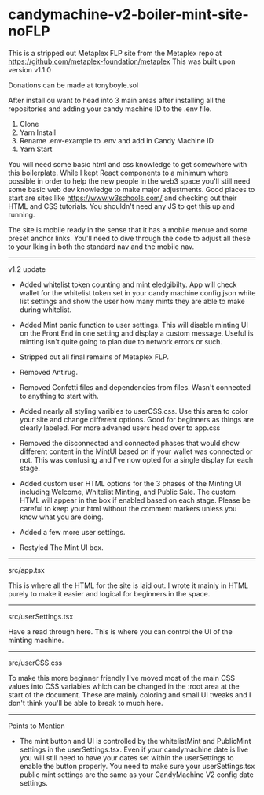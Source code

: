 # candymachine-v2-boiler-mint-site-noFLP

This is a stripped out Metaplex FLP site from the Metaplex repo at https://github.com/metaplex-foundation/metaplex
This was built upon version v1.1.0

Donations can be made at tonyboyle.sol

After install ou want to head into 3 main areas after installing all the repositories and adding your candy machine ID to the .env file.

1. Clone
2. Yarn Install
3. Rename .env-example to .env and add in Candy Machine ID
4. Yarn Start

You will need some basic html and css knowledge to get somewhere with this boilerplate. While I kept React components to a minimum where possible in order to help the new people in the web3 space you'll still need some basic web dev knowledge to make major adjustments. Good places to start are sites like https://www.w3schools.com/ and checking out their HTML and CSS tutorials. You shouldn't need any JS to get this up and running.

The site is mobile ready in the sense that it has a mobile menue and some preset anchor links. You'll need to dive through the code to adjust all these to your lking in both the standard nav and the mobile nav.

--------------------
v1.2 update

- Added whitelist token counting and mint eledgibilty. App will check wallet for the whitelist token set in your candy machine config.json white list settings and show the user how many mints they are able to make during whitelist.

- Added Mint panic function to user settings. 
This will disable minting UI on the Front End in one setting and display a custom message. Useful is minting isn't quite going to plan due to network errors or such.

- Stripped out all final remains of Metaplex FLP.

- Removed Antirug.

- Removed Confetti files and dependencies from files. Wasn't connected to anything to start with.

- Added nearly all styling varibles to userCSS.css.
Use this area to color your site and change different options. Good for beginners as things are clearly labeled.
For more advaned users head over to app.css

- Removed the disconnected and connected phases that would show different content in the MintUI based on if your wallet was connected or not. This was confusing and I've now opted for a single display for each stage.

- Added custom user HTML options for the 3 phases of the Minting UI including Welcome, Whitelist Minting, and Public Sale. The custom HTML will appear in the box if enabled based on each stage. Please be careful to keep your html without the comment markers unless you know what you are doing.

- Added a few more user settings.

- Restyled The Mint UI box.

-------------------

src/app.tsx

This is where all the HTML for the site is laid out. I wrote it mainly in HTML purely to make it easier and logical for beginners in the space.

--------------------

src/userSettings.tsx

Have a read through here.
This is where you can control the UI of the minting machine.

--------------------

src/userCSS.css

To make this more beginner friendly I've moved most of the main CSS values into CSS variables which can be changed in the :root area at the start of the document. These are mainly coloring and small UI tweaks and I don't think you'll be able to break to much here.

--------------------

Points to Mention
* The mint button and UI is controlled by the whitelistMint and PublicMint settings in the userSettings.tsx. Even if your candymachine date is live you will still need to have your dates set within the userSettings to enable the button properly. You need to make sure your userSettings.tsx public mint settings are the same as your CandyMachine V2 config date settings.
